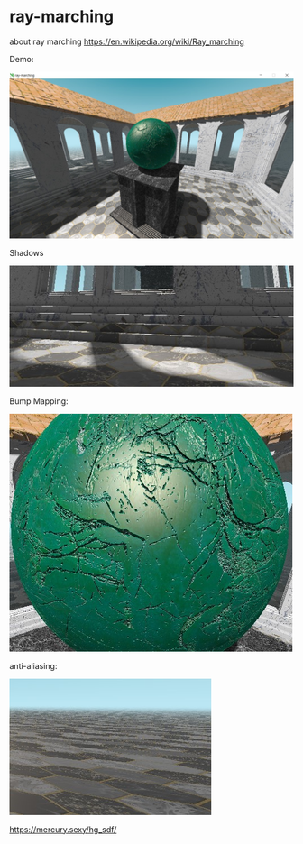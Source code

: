 # ray-marching

about ray marching https://en.wikipedia.org/wiki/Ray_marching

Demo:

![demo](readme/screenshot.jpg)

Shadows

![demo](readme/shadows.jpg)

Bump Mapping:

![demo](readme/bumpmapping.jpg)

anti-aliasing:

![demo](readme/AAx4.jpg)


https://mercury.sexy/hg_sdf/
